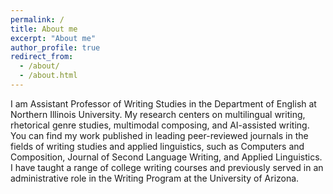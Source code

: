 ```yaml
---
permalink: /
title: About me
excerpt: "About me"
author_profile: true
redirect_from: 
  - /about/
  - /about.html
---
```


I am Assistant Professor of Writing Studies in the Department of English at Northern Illinois University. My research centers on multilingual writing, rhetorical genre studies, multimodal composing, and AI-assisted writing. You can find my work published in leading peer-reviewed journals in the fields of writing studies and applied linguistics, such as Computers and Composition, Journal of Second Language Writing, and Applied Linguistics. I have taught a range of college writing courses and previously served in an administrative role in the Writing Program at the University of Arizona.


